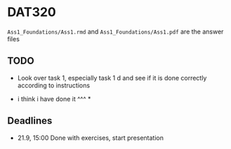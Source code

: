 # DAT320

`Ass1_Foundations/Ass1.rmd` and `Ass1_Foundations/Ass1.pdf` are the answer files

## TODO

* Look over task 1, especially task 1 d and see if it is done correctly according to instructions

* i think i have done it ^^^ *

## Deadlines

* 21.9, 15:00 Done with exercises, start presentation

